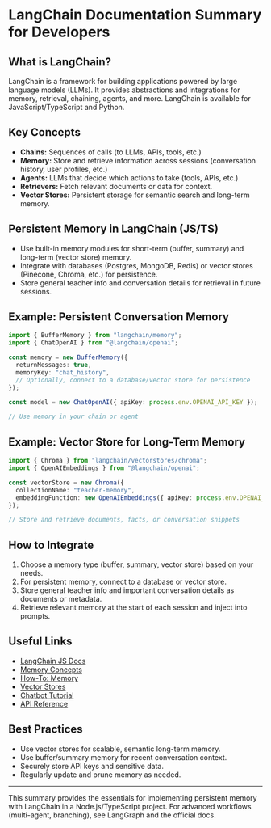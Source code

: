 # LangChain Documentation Summary for Developers

## What is LangChain?
LangChain is a framework for building applications powered by large language models (LLMs). It provides abstractions and integrations for memory, retrieval, chaining, agents, and more. LangChain is available for JavaScript/TypeScript and Python.

## Key Concepts
- **Chains:** Sequences of calls (to LLMs, APIs, tools, etc.)
- **Memory:** Store and retrieve information across sessions (conversation history, user profiles, etc.)
- **Agents:** LLMs that decide which actions to take (tools, APIs, etc.)
- **Retrievers:** Fetch relevant documents or data for context.
- **Vector Stores:** Persistent storage for semantic search and long-term memory.

## Persistent Memory in LangChain (JS/TS)
- Use built-in memory modules for short-term (buffer, summary) and long-term (vector store) memory.
- Integrate with databases (Postgres, MongoDB, Redis) or vector stores (Pinecone, Chroma, etc.) for persistence.
- Store general teacher info and conversation details for retrieval in future sessions.

## Example: Persistent Conversation Memory
```ts
import { BufferMemory } from "langchain/memory";
import { ChatOpenAI } from "@langchain/openai";

const memory = new BufferMemory({
  returnMessages: true,
  memoryKey: "chat_history",
  // Optionally, connect to a database/vector store for persistence
});

const model = new ChatOpenAI({ apiKey: process.env.OPENAI_API_KEY });

// Use memory in your chain or agent
```

## Example: Vector Store for Long-Term Memory
```ts
import { Chroma } from "langchain/vectorstores/chroma";
import { OpenAIEmbeddings } from "@langchain/openai";

const vectorStore = new Chroma({
  collectionName: "teacher-memory",
  embeddingFunction: new OpenAIEmbeddings({ apiKey: process.env.OPENAI_API_KEY })
});

// Store and retrieve documents, facts, or conversation snippets
```

## How to Integrate
1. Choose a memory type (buffer, summary, vector store) based on your needs.
2. For persistent memory, connect to a database or vector store.
3. Store general teacher info and important conversation details as documents or metadata.
4. Retrieve relevant memory at the start of each session and inject into prompts.

## Useful Links
- [LangChain JS Docs](https://js.langchain.com/docs/)
- [Memory Concepts](https://js.langchain.com/docs/concepts/memory/)
- [How-To: Memory](https://js.langchain.com/docs/how_to/memory/)
- [Vector Stores](https://js.langchain.com/docs/integrations/vectorstores/)
- [Chatbot Tutorial](https://js.langchain.com/docs/tutorials/chatbot)
- [API Reference](https://api.js.langchain.com/)

## Best Practices
- Use vector stores for scalable, semantic long-term memory.
- Use buffer/summary memory for recent conversation context.
- Securely store API keys and sensitive data.
- Regularly update and prune memory as needed.

---
This summary provides the essentials for implementing persistent memory with LangChain in a Node.js/TypeScript project. For advanced workflows (multi-agent, branching), see LangGraph and the official docs.
